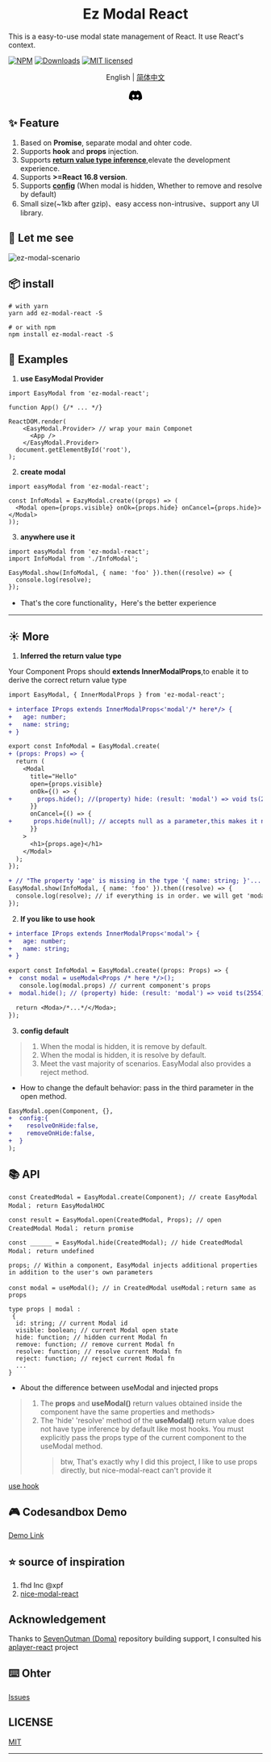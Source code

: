 <h1 align='center'>Ez Modal React</h1></p>

This is a easy-to-use modal state management of React. It use React's context.

[![NPM](https://img.shields.io/npm/v/ez-modal-react.svg)](https://www.npmjs.com/package/ez-modal-react) [![Downloads](https://img.shields.io/npm/dm/ez-modal-react.svg)](https://www.npmjs.com/package/ez-modal-react) [![MIT licensed](https://img.shields.io/badge/license-MIT-blue.svg)](https://github.com/raotaohub/ez-modal-react/blob/main/LICENSE)

<p align='center'>English | <a href='./README.zh-CN.md'>简体中文</a> </p>

<a class="VPSocialLink" style="display:flex;justify-content:center;align-items:center;" href="https://discord.gg/hMzykrgC" aria-label="discord" target="_blank" rel="noopener" data-v-b8f6762d="" data-v-dbecf575=""><svg style="height:26px;width:26px;" role="img" viewBox="0 0 24 24" xmlns="http://www.w3.org/2000/svg"><title>Discord</title><path d="M20.317 4.3698a19.7913 19.7913 0 00-4.8851-1.5152.0741.0741 0 00-.0785.0371c-.211.3753-.4447.8648-.6083 1.2495-1.8447-.2762-3.68-.2762-5.4868 0-.1636-.3933-.4058-.8742-.6177-1.2495a.077.077 0 00-.0785-.037 19.7363 19.7363 0 00-4.8852 1.515.0699.0699 0 00-.0321.0277C.5334 9.0458-.319 13.5799.0992 18.0578a.0824.0824 0 00.0312.0561c2.0528 1.5076 4.0413 2.4228 5.9929 3.0294a.0777.0777 0 00.0842-.0276c.4616-.6304.8731-1.2952 1.226-1.9942a.076.076 0 00-.0416-.1057c-.6528-.2476-1.2743-.5495-1.8722-.8923a.077.077 0 01-.0076-.1277c.1258-.0943.2517-.1923.3718-.2914a.0743.0743 0 01.0776-.0105c3.9278 1.7933 8.18 1.7933 12.0614 0a.0739.0739 0 01.0785.0095c.1202.099.246.1981.3728.2924a.077.077 0 01-.0066.1276 12.2986 12.2986 0 01-1.873.8914.0766.0766 0 00-.0407.1067c.3604.698.7719 1.3628 1.225 1.9932a.076.076 0 00.0842.0286c1.961-.6067 3.9495-1.5219 6.0023-3.0294a.077.077 0 00.0313-.0552c.5004-5.177-.8382-9.6739-3.5485-13.6604a.061.061 0 00-.0312-.0286zM8.02 15.3312c-1.1825 0-2.1569-1.0857-2.1569-2.419 0-1.3332.9555-2.4189 2.157-2.4189 1.2108 0 2.1757 1.0952 2.1568 2.419 0 1.3332-.9555 2.4189-2.1569 2.4189zm7.9748 0c-1.1825 0-2.1569-1.0857-2.1569-2.419 0-1.3332.9554-2.4189 2.1569-2.4189 1.2108 0 2.1757 1.0952 2.1568 2.419 0 1.3332-.946 2.4189-2.1568 2.4189Z"></path></svg></a>

## ✨ Feature

1. Based on **Promise**, separate modal and ohter code.
2. Supports **hook** and **props** injection.
3. Supports **<a href="#typeinfer" title="">return value type inference</a>**,elevate the development experience.
4. Supports **>=React 16.8 version**.
5. Supports **<a href="#config" title="">config</a>** (When modal is hidden, Whether to remove and resolve by default)
6. Small size(~1kb after gzip)、easy access non-intrusive、support any UI library.

## 🔨 Let me see

![ez-modal-scenario](assets/ez-modal-scenario.en.png)

## 📦 install

```shell
# with yarn
yarn add ez-modal-react -S

# or with npm
npm install ez-modal-react -S
```

## 🚀 Examples

1. **use EasyModal Provider**

```tsx
import EasyModal from 'ez-modal-react';

function App() {/* ... */}

ReactDOM.render(
    <EasyModal.Provider> // wrap your main Componet
      <App />
    </EasyModal.Provider>
  document.getElementById('root'),
);
```

2. **create modal**

```tsx
import easyModal from 'ez-modal-react';

const InfoModal = EazyModal.create((props) => (
  <Modal open={props.visible} onOk={props.hide} onCancel={props.hide}></Modal>
));
```

3. **anywhere use it**

```tsx
import easyModal from 'ez-modal-react';
import InfoModal from './InfoModal';

EasyModal.show(InfoModal, { name: 'foo' }).then((resolve) => {
  console.log(resolve);
});
```

- That's the core functionality，Here's the better experience

---

## ☀️ More

1. **Inferred the return value type**

Your Component Props should **extends InnerModalProps**,to enable it to derive the correct return value type

```diff
import EasyModal, { InnerModalProps } from 'ez-modal-react';

+ interface IProps extends InnerModalProps<'modal'/* here*/> {
+   age: number;
+   name: string;
+ }

export const InfoModal = EasyModal.create(
+ (props: Props) => {
  return (
    <Modal
      title="Hello"
      open={props.visible}
      onOk={() => {
+       props.hide(); //(property) hide: (result: 'modal') => void ts(2554)
      }}
      onCancel={() => {
+      props.hide(null); // accepts null as a parameter,this makes it not have to worry about type errors, which is great to use
      }}
    >
      <h1>{props.age}</h1>
    </Modal>
  );
});

+ // "The property 'age' is missing in the type '{ name: string; }'... ts(2345)"
EasyModal.show(InfoModal, { name: 'foo' }).then((resolve) => {
  console.log(resolve); // if everything is in order. we will get 'modal'
});
```

2. <a name="use hook" id="usehook">**If you like to use hook**</a>

```diff
+ interface IProps extends InnerModalProps<'modal'> {
+   age: number;
+   name: string;
+ }

export const InfoModal = EasyModal.create((props: Props) => {
+  const modal = useModal<Props /* here */>();
   console.log(modal.props) // current component's props
+  modal.hide(); // (property) hide: (result: 'modal') => void ts(2554)

  return <Moda>/*...*/</Moda>;
});
```

3. <a name="config" id="config">**config default**</a>

> 1. When the modal is hidden, it is remove by default.
> 2. When the modal is hidden, it is resolve by default.
> 3. Meet the vast majority of scenarios. EasyModal also provides a reject method.

- How to change the default behavior: pass in the third parameter in the open method.

```diff
EasyModal.open(Component, {},
+  config:{
+    resolveOnHide:false,
+    removeOnHide:false,
+  }
);
```

## 📚 API

```tsx
const CreatedModal = EasyModal.create(Component); // create EasyModal Modal； return EasyModalHOC

const result = EasyModal.open(CreatedModal, Props); // open CreatedModal Modal； return promise

const ______ = EasyModal.hide(CreatedModal); // hide CreatedModal Modal； return undefined

props; // Within a component, EasyModal injects additional properties in addition to the user's own parameters

const modal = useModal(); // in CreatedModal useModal；return same as props

type props | modal :
 {
  id: string; // current Modal id
  visible: boolean; // current Modal open state
  hide: function; // hidden current Modal fn
  remove: function; // remove current Modal fn
  resolve: function; // resolve current Modal fn
  reject: function; // reject current Modal fn
  ...
}
```

- About the difference between useModal and injected props

> 1. The **props** and **useModal()** return values obtained inside the component have the same properties and methods>
> 2. The 'hide' 'resolve' method of the **useModal()** return value does not have type inference by default like most hooks. You must explicitly pass the props type of the current component to the useModal method.
>    > btw, That's exactly why I did this project, I like to use props directly, but nice-modal-react can't provide it

<a href="#usehook" title="use hook">use hook</a>

## 🎮 Codesandbox Demo

[Demo Link](https://codesandbox.io/p/sandbox/confident-shape-rt7bzr?embed=1)

## ⭐ source of inspiration

1. fhd Inc @xpf
2. [nice-modal-react](https://github.com/eBay/nice-modal-react)

## Acknowledgement

Thanks to [SevenOutman (Doma)](https://github.com/SevenOutman) repository building support, I consulted his [aplayer-react](https://github.com/SevenOutman/aplayer-react) project

## ⌨️ Ohter

[Issues](https://github.com/raotaohub/ez-modal-react/issues)

## LICENSE

[MIT](https://github.com/raotaohub/ez-modal-react/blob/main/LICENSE)

---
